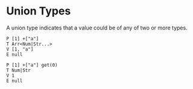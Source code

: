 # Union Types

A union type indicates that a value could be of any of two or more types.

```bachdoc
P [1] +["a"]
T Arr<Num|Str...>
V [1, "a"]
E null

P [1] +["a"] get(0)
T Num|Str
V 1
E null
```
